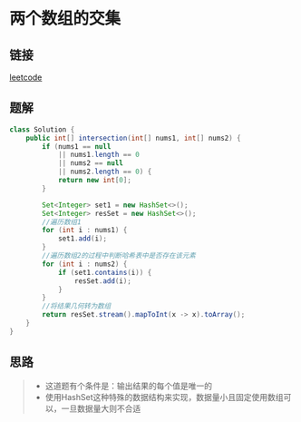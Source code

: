 # 两个数组的交集

## 链接

[leetcode](https://leetcode.cn/problems/intersection-of-two-arrays/)

## 题解

```java
class Solution {
    public int[] intersection(int[] nums1, int[] nums2) {
        if (nums1 == null 
            || nums1.length == 0 
            || nums2 == null 
            || nums2.length == 0) {
            return new int[0];
        }

        Set<Integer> set1 = new HashSet<>();
        Set<Integer> resSet = new HashSet<>();
        //遍历数组1
        for (int i : nums1) {
            set1.add(i);
        }
        //遍历数组2的过程中判断哈希表中是否存在该元素
        for (int i : nums2) {
            if (set1.contains(i)) {
                resSet.add(i);
            }
        }
        //将结果几何转为数组
        return resSet.stream().mapToInt(x -> x).toArray();
    }
}
```

## 思路

> - 这道题有个条件是：输出结果的每个值是唯一的
> - 使用HashSet这种特殊的数据结构来实现，数据量小且固定使用数组可以，一旦数据量大则不合适